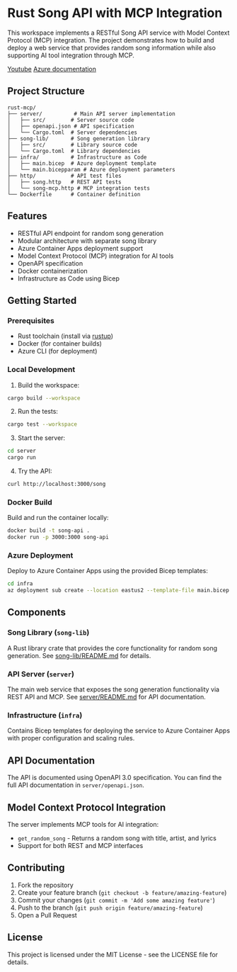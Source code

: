 # Rust Song API with MCP Integration

This workspace implements a RESTful Song API service with Model Context Protocol (MCP) integration. The project demonstrates how to build and deploy a web service that provides random song information while also supporting AI tool integration through MCP.

[Youtube](https://youtu.be/NhkicMSey8o)
[Azure documentation](https://learn.microsoft.com/azure/api-management/export-rest-mcp-server#configure-policies-for-the-mcp-server)

## Project Structure

```
rust-mcp/
├── server/          # Main API server implementation
│   ├── src/        # Server source code
│   ├── openapi.json # API specification
│   └── Cargo.toml  # Server dependencies
├── song-lib/       # Song generation library
│   ├── src/        # Library source code
│   └── Cargo.toml  # Library dependencies
├── infra/          # Infrastructure as Code
│   ├── main.bicep  # Azure deployment template
│   └── main.bicepparam # Azure deployment parameters
├── http/           # API test files
│   ├── song.http   # REST API tests
│   └── song-mcp.http # MCP integration tests
└── Dockerfile      # Container definition
```

## Features

- RESTful API endpoint for random song generation
- Modular architecture with separate song library
- Azure Container Apps deployment support
- Model Context Protocol (MCP) integration for AI tools
- OpenAPI specification
- Docker containerization
- Infrastructure as Code using Bicep

## Getting Started

### Prerequisites

- Rust toolchain (install via [rustup](https://rustup.rs/))
- Docker (for container builds)
- Azure CLI (for deployment)

### Local Development

1. Build the workspace:
```bash
cargo build --workspace
```

2. Run the tests:
```bash
cargo test --workspace
```

3. Start the server:
```bash
cd server
cargo run
```

4. Try the API:
```bash
curl http://localhost:3000/song
```

### Docker Build

Build and run the container locally:

```bash
docker build -t song-api .
docker run -p 3000:3000 song-api
```

### Azure Deployment

Deploy to Azure Container Apps using the provided Bicep templates:

```bash
cd infra
az deployment sub create --location eastus2 --template-file main.bicep --parameters main.bicepparam
```

## Components

### Song Library (`song-lib`)
A Rust library crate that provides the core functionality for random song generation. See [song-lib/README.md](song-lib/README.md) for details.

### API Server (`server`)
The main web service that exposes the song generation functionality via REST API and MCP. See [server/README.md](server/README.md) for API documentation.

### Infrastructure (`infra`)
Contains Bicep templates for deploying the service to Azure Container Apps with proper configuration and scaling rules.

## API Documentation

The API is documented using OpenAPI 3.0 specification. You can find the full API documentation in `server/openapi.json`.

## Model Context Protocol Integration

The server implements MCP tools for AI integration:
- `get_random_song` - Returns a random song with title, artist, and lyrics
- Support for both REST and MCP interfaces

## Contributing

1. Fork the repository
2. Create your feature branch (`git checkout -b feature/amazing-feature`)
3. Commit your changes (`git commit -m 'Add some amazing feature'`)
4. Push to the branch (`git push origin feature/amazing-feature`)
5. Open a Pull Request

## License

This project is licensed under the MIT License - see the LICENSE file for details.
